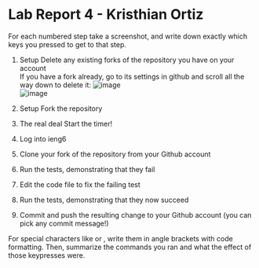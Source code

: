 # Lab Report 4 - Kristhian Ortiz


For each numbered step take a screenshot, and write down exactly which keys you pressed to get to that step. 
1) Setup Delete any existing forks of the repository you have on your account  
If you have a fork already, go to its settings in github and scroll all the way down to delete it:
![image](https://user-images.githubusercontent.com/122419405/220795828-09b36163-aa98-4582-847e-803a14accb0e.png)  
![image](https://user-images.githubusercontent.com/122419405/220795947-e3555972-7136-4fb2-9ddc-cec8deb48a20.png)  






3) Setup Fork the repository  
4) The real deal Start the timer!  
5) Log into ieng6  
6) Clone your fork of the repository from your Github account  
7) Run the tests, demonstrating that they fail  
8) Edit the code file to fix the failing test  
9) Run the tests, demonstrating that they now succeed  
10) Commit and push the resulting change to your Github account (you can pick any commit message!)  



For special characters like <enter> or <tab>, write them in angle brackets with code formatting. 
Then, summarize the commands you ran and what the effect of those keypresses were.
